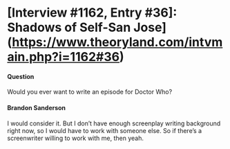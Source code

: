 # [Interview #1162, Entry #36]: Shadows of Self-San Jose](https://www.theoryland.com/intvmain.php?i=1162#36)

#### Question

Would you ever want to write an episode for Doctor Who?

#### Brandon Sanderson

I would consider it. But I don’t have enough screenplay writing background right now, so I would have to work with someone else. So if there’s a screenwriter willing to work with me, then yeah.


